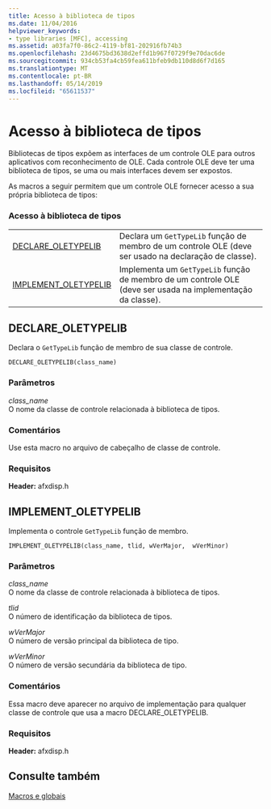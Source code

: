 ```yaml
---
title: Acesso à biblioteca de tipos
ms.date: 11/04/2016
helpviewer_keywords:
- type libraries [MFC], accessing
ms.assetid: a03fa7f0-86c2-4119-bf81-202916fb74b3
ms.openlocfilehash: 23d4675bd3638d2effd1b967f0729f9e70dac6de
ms.sourcegitcommit: 934cb53fa4cb59fea611bfeb9db110d8d6f7d165
ms.translationtype: MT
ms.contentlocale: pt-BR
ms.lasthandoff: 05/14/2019
ms.locfileid: "65611537"
---
```

# <a name="type-library-access"></a>Acesso à biblioteca de tipos

Bibliotecas de tipos expõem as interfaces de um controle OLE para outros aplicativos com reconhecimento de OLE. Cada controle OLE deve ter uma biblioteca de tipos, se uma ou mais interfaces devem ser expostos.

As macros a seguir permitem que um controle OLE fornecer acesso a sua própria biblioteca de tipos:

### <a name="type-library-access"></a>Acesso à biblioteca de tipos

|||
|-|-|
|[DECLARE_OLETYPELIB](#declare_oletypelib)|Declara um `GetTypeLib` função de membro de um controle OLE (deve ser usado na declaração de classe).|
|[IMPLEMENT_OLETYPELIB](#implement_oletypelib)|Implementa um `GetTypeLib` função de membro de um controle OLE (deve ser usada na implementação da classe).|

##  <a name="declare_oletypelib"></a>  DECLARE_OLETYPELIB

Declara o `GetTypeLib` função de membro de sua classe de controle.

```
DECLARE_OLETYPELIB(class_name)
```

### <a name="parameters"></a>Parâmetros

*class_name*<br/>
O nome da classe de controle relacionada à biblioteca de tipos.

### <a name="remarks"></a>Comentários

Use esta macro no arquivo de cabeçalho de classe de controle.

### <a name="requirements"></a>Requisitos

**Header:** afxdisp.h

##  <a name="implement_oletypelib"></a>  IMPLEMENT_OLETYPELIB

Implementa o controle `GetTypeLib` função de membro.

```
IMPLEMENT_OLETYPELIB(class_name, tlid, wVerMajor,  wVerMinor)
```

### <a name="parameters"></a>Parâmetros

*class_name*<br/>
O nome da classe de controle relacionada à biblioteca de tipos.

*tlid*<br/>
O número de identificação da biblioteca de tipos.

*wVerMajor*<br/>
O número de versão principal da biblioteca de tipo.

*wVerMinor*<br/>
O número de versão secundária da biblioteca de tipo.

### <a name="remarks"></a>Comentários

Essa macro deve aparecer no arquivo de implementação para qualquer classe de controle que usa a macro DECLARE_OLETYPELIB.

### <a name="requirements"></a>Requisitos

**Header:** afxdisp.h

## <a name="see-also"></a>Consulte também

[Macros e globais](../../mfc/reference/mfc-macros-and-globals.md)
